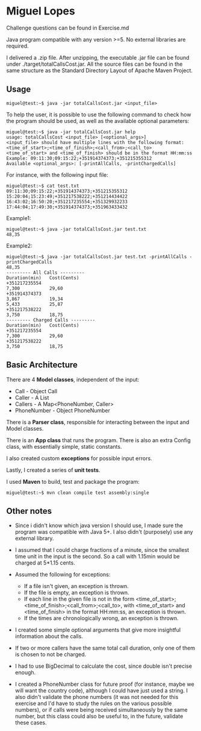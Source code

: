 # Miguel Lopes

Challenge questions can be found in Exercise.md

Java program compatible with any version >=5. No external libraries are required.

I delivered a .zip file. After unzipping, the executable .jar file can be found under ./target/totalCallsCost.jar. All the source files can be found in the same structure as the Standard Directory Layout of Apache Maven Project.

## Usage

```console
miguel@test:~$ java -jar totalCallsCost.jar <input_file>
```

To help the user, it is possible to use the following command to check how the program should be used, as well as the available optional parameters:
```console
miguel@test:~$ java -jar totalCallsCost.jar help
usage: totalCallsCost <input_file> [<optional_args>]
<input_file> should have multiple lines with the following format: <time_of_start>;<time_of_finish>;<call_from>;<call_to>
<time_of_start> and <time_of_finish> should be in the format HH:mm:ss
Example: 09:11:30;09:15:22;+351914374373;+351215355312
Available <optional_args>: [-printAllCalls, -printChargedCalls]
```

For instance, with the following input file:
```console
miguel@test:~$ cat test.txt
09:11:30;09:15:22;+351914374373;+351215355312
15:20:04;15:23:49;+351217538222;+351214434422
16:43:02;16:50:20;+351217235554;+351329932233
17:44:04;17:49:30;+351914374373;+351963433432
```

Example1:
```console
miguel@test:~$ java -jar totalCallsCost.jar test.txt
48,35
```

Example2:
```console
miguel@test:~$ java -jar totalCallsCost.jar test.txt -printAllCalls -printChargedCalls
48,35
--------- All Calls ---------
Duration(min)	Cost(Cents)
+351217235554
7,300			29,60
+351914374373
3,867			19,34
5,433			25,87
+351217538222
3,750			18,75
--------- Charged Calls ---------
Duration(min)	Cost(Cents)
+351217235554
7,300			29,60
+351217538222
3,750			18,75
```

## Basic Architecture

There are 4 **Model classes**, independent of the input:
* Call - Object Call
* Caller - A List<Call>
* Callers - A Map<PhoneNumber, Caller>
* PhoneNumber - Object PhoneNumber


There is a **Parser class**, responsible for interacting between the input and Model classes.

There is an **App class** that runs the program. There is also an extra Config class, with essentially simple, static constants.

I also created custom **exceptions** for possible input errors.

Lastly, I created a series of **unit tests**.

I used **Maven** to build, test and package the program:
```console
miguel@test:~$ mvn clean compile test assembly:single
```

## Other notes

* Since i didn't know which java version I should use, I made sure the program was compatible with Java 5+. I also didn't (purposely) use any external library.

* I assumed that I could charge fractions of a minute, since the smallest time unit in the input is the second. So a call with 1.15min would be charged at 5*1.15 cents.

* Assumed the following for exceptions:
  * If a file isn't given, an exception is thrown.
  * If the file is empty, an exception is thrown.
  * If each line in the given file is not in the form <time_of_start>;<time_of_finish>;<call_from>;<call_to>, with <time_of_start> and <time_of_finish> in the format HH:mm:ss, an exception is thrown.
  * If the times are chronologically wrong, an exception is thrown.

* I created some simple optional arguments that give more insightful information about the calls.

* If two or more callers have the same total call duration, only one of them is chosen to not be charged.

* I had to use BigDecimal to calculate the cost, since double isn't precise enough.

* I created a PhoneNumber class for future proof (for instance, maybe we will want the country code), although I could have just used a string. I also didn't validate the phone numbers (it was not needed for this exercise and I'd have to study the rules on the various possible numbers), or if calls were being received simultaneously by the same number, but this class could also be useful to, in the future, validate these cases.

